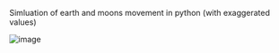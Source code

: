 Simluation of earth and moons movement in python
(with exaggerated values)

![image](https://github.com/CornifersWife/PSM5/assets/118390289/d1b66b84-28c4-426d-aae0-5d321cfb06ca)
